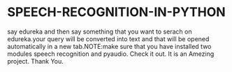 # SPEECH-RECOGNITION-IN-PYTHON
say edureka and then say something that you want to serach on edureka.your query will be converted into text and that will be opened  automatically  in a new tab.NOTE:make sure that you have installed two modules speech recognition and pyaudio.
Check it out. It is an Amezing project.
Thank You.

